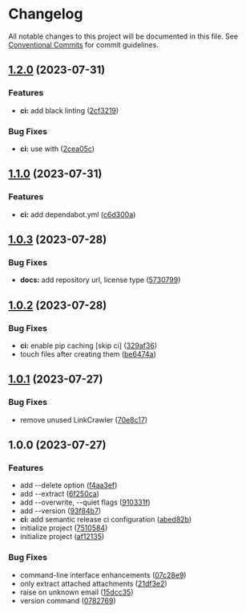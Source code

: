 # Changelog

All notable changes to this project will be documented in this file. See
[Conventional Commits](https://conventionalcommits.org) for commit guidelines.

## [1.2.0](https://github.com/mhsp/seppmail-converter/compare/v1.1.0...v1.2.0) (2023-07-31)


### Features

* **ci:** add black linting ([2cf3219](https://github.com/mhsp/seppmail-converter/commit/2cf3219f3ea05d4ec66fbfeda4233c76c571a19c))


### Bug Fixes

* **ci:** use with ([2cea05c](https://github.com/mhsp/seppmail-converter/commit/2cea05ce39b13abbe0cd05ae071c8aeb33d310bb))

## [1.1.0](https://github.com/mhsp/seppmail-converter/compare/v1.0.3...v1.1.0) (2023-07-31)


### Features

* **ci:** add dependabot.yml ([c6d300a](https://github.com/mhsp/seppmail-converter/commit/c6d300a7a588ca62e7b3c34f0b9bbe3cbf113115))

## [1.0.3](https://github.com/mhsp/seppmail-converter/compare/v1.0.2...v1.0.3) (2023-07-28)


### Bug Fixes

* **docs:** add repository url, license type ([5730799](https://github.com/mhsp/seppmail-converter/commit/573079903509f7a59019f6328fe915729534f8c0))

## [1.0.2](https://github.com/mhsp/seppmail-converter/compare/v1.0.1...v1.0.2) (2023-07-28)


### Bug Fixes

* **ci:** enable pip caching [skip ci] ([329af36](https://github.com/mhsp/seppmail-converter/commit/329af362b1a18f31da786123f457f72b57b3a4c1))
* touch files after creating them ([be6474a](https://github.com/mhsp/seppmail-converter/commit/be6474a479cb956c493ff23f7e0f93b839307e11))

## [1.0.1](https://github.com/mhsp/seppmail-converter/compare/v1.0.0...v1.0.1) (2023-07-27)


### Bug Fixes

* remove unused LinkCrawler ([70e8c17](https://github.com/mhsp/seppmail-converter/commit/70e8c1731275f27bacb13985a60b4ffb9cf3b17b))

## 1.0.0 (2023-07-27)


### Features

* add --delete option ([f4aa3ef](https://github.com/mhsp/seppmail-converter/commit/f4aa3ef92cb4e9ac7bda37d2eb9a9fc7a1059eb1))
* add --extract ([6f250ca](https://github.com/mhsp/seppmail-converter/commit/6f250ca1cf007e1cc5b095b113e2e3bae63c8bb4))
* add --overwrite, --quiet flags ([910331f](https://github.com/mhsp/seppmail-converter/commit/910331f84a33943fe502dfb047210354bfcf4cf8))
* add --version ([93f84b7](https://github.com/mhsp/seppmail-converter/commit/93f84b7555cbfc403138387a34e7d6cc2e8f668b))
* **ci:** add semantic release ci configuration ([abed82b](https://github.com/mhsp/seppmail-converter/commit/abed82b9bd4be178c3e7e08b82bc13a916471aa9))
* initialize project ([7510584](https://github.com/mhsp/seppmail-converter/commit/75105845b2b8e67ec3e6c0d774dcdc8699900fd1))
* initialize project ([af12135](https://github.com/mhsp/seppmail-converter/commit/af121358cec2bff262616df21b2ed0675362283a))


### Bug Fixes

* command-line interface enhancements ([07c28e9](https://github.com/mhsp/seppmail-converter/commit/07c28e9c36282aea47fc2f736b236f8c2624135a))
* only extract attached attachments ([21df3e2](https://github.com/mhsp/seppmail-converter/commit/21df3e28a2a4c8c14c2d631ace847b6c2144358a))
* raise on unknown email ([15dcc35](https://github.com/mhsp/seppmail-converter/commit/15dcc3530d44507f322b16d161027d24f098959b))
* version command ([0782769](https://github.com/mhsp/seppmail-converter/commit/07827695630513f93ade97a651572d33cf07f8ae))
